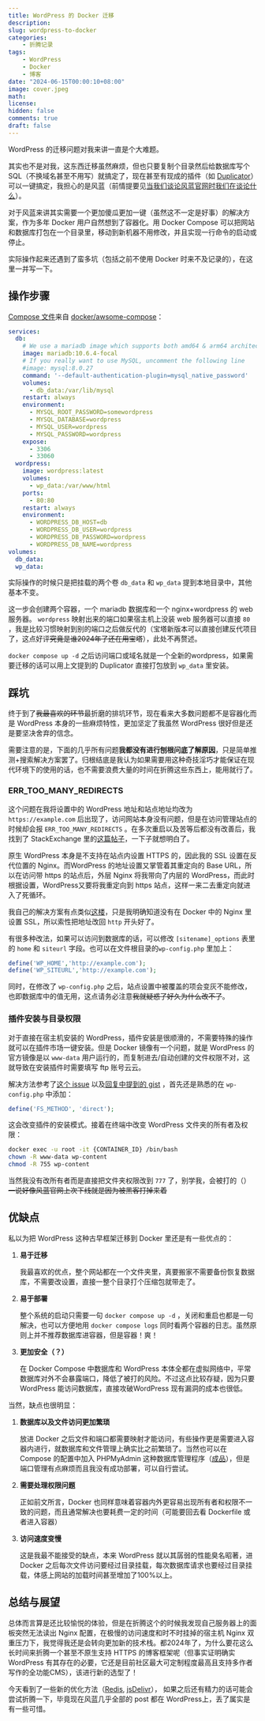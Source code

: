 ```yaml
---
title: WordPress 的 Docker 迁移
description: 
slug: wordpress-to-docker
categories:
    - 折腾记录
tags:
    - WordPress
    - Docker
    - 博客
date: "2024-06-15T00:00:10+08:00"
image: cover.jpeg
math: 
license: 
hidden: false
comments: true
draft: false
---
```


WordPress 的迁移问题对我来讲一直是个大难题。

其实也不是对我，这东西迁移虽然麻烦，但也只要复制个目录然后给数据库写个 SQL（不换域名甚至不用写）就搞定了，现在甚至有现成的插件（如 [Duplicator](https://wordpress.org/plugins/duplicator/)）可以一键搞定，我担心的是风蓝（前情提要见[当我们谈论风蓝官网时我们在谈论什么](https://diary.aoikaze.moe/article/001)）。

对于风蓝来讲其实需要一个更加傻瓜更加一键（虽然这不一定是好事）的解决方案，作为多年 Docker 用户自然想到了容器化。用 Docker Compose 可以把网站和数据库打包在一个目录里，移动到新机器不用修改，并且实现一行命令的启动或停止。

实际操作起来还遇到了蛮多坑（包括之前不使用 Docker 时来不及记录的），在这里一并写一下。

## 操作步骤

[Compose 文件](https://github.com/docker/awesome-compose/blob/master/official-documentation-samples/wordpress/README.md)来自 [docker/awsome-compose](https://github.com/docker/awesome-compose)：

```yaml
services:
  db:
    # We use a mariadb image which supports both amd64 & arm64 architecture
    image: mariadb:10.6.4-focal
    # If you really want to use MySQL, uncomment the following line
    #image: mysql:8.0.27
    command: '--default-authentication-plugin=mysql_native_password'
    volumes:
      - db_data:/var/lib/mysql
    restart: always
    environment:
      - MYSQL_ROOT_PASSWORD=somewordpress
      - MYSQL_DATABASE=wordpress
      - MYSQL_USER=wordpress
      - MYSQL_PASSWORD=wordpress
    expose:
      - 3306
      - 33060
  wordpress:
    image: wordpress:latest
    volumes:
      - wp_data:/var/www/html
    ports:
      - 80:80
    restart: always
    environment:
      - WORDPRESS_DB_HOST=db
      - WORDPRESS_DB_USER=wordpress
      - WORDPRESS_DB_PASSWORD=wordpress
      - WORDPRESS_DB_NAME=wordpress
volumes:
  db_data:
  wp_data:
```

实际操作的时候只是把挂载的两个卷 `db_data` 和 `wp_data` 提到本地目录中，其他基本不变。

这一步会创建两个容器，一个 mariadb 数据库和一个 nginx+wordpress 的 web 服务器。 `wordpress` 映射出来的端口如果宿主机上没装 web 服务器可以直接 `80` ，我是比较习惯映射到别的端口之后做反代的（宝塔新版本可以直接创建反代项目了，这点好评~~究竟是谁2024年了还在用宝塔~~），此处不再赘述。

`docker compose up -d` 之后访问端口或域名就是一个全新的wordpress，如果需要迁移的话可以用上文提到的 Duplicator 直接打包放到 `wp_data` 里安装。

## 踩坑

终于到了~~我最喜欢的环节~~最折磨的排坑环节，现在看来大多数问题都不是容器化而是 WordPress 本身的一些麻烦特性，更加坚定了我虽然 WordPress 很好但是还是要坚决舍弃的信念。

需要注意的是，下面的几乎所有问题**我都没有进行刨根问底了解原因**，只是简单推测+搜索解决方案罢了。归根结底是我认为如果需要用这种奇技淫巧才能保证在现代环境下的使用的话，也不需要浪费大量的时间在折腾这些东西上，能用就行了。

### ERR_TOO_MANY_REDIRECTS

这个问题在我将设置中的 WordPress 地址和站点地址均改为 `https://example.com` 后出现了，访问网站本身没有问题，但是在访问管理站点的时候却会报 `ERR_TOO_MANY_REDIRECTS` 。在多次重启以及苦等后都没有改善后，我找到了 StackExchange 里的[这篇帖子](https://wordpress.stackexchange.com/questions/302965/too-many-redirects-only-when-trying-to-access-wp-admin-page)，一下子就想明白了。

原生 WordPress 本身是不支持在站点内设置 HTTPS 的，因此我的 SSL 设置在反代位置的 Nginx。而WordPress 的地址设置又掌管着其重定向的 Base URL，所以在访问带 https 的站点后，外层 Nginx 将我带向了内层的 WordPress，而此时根据设置，WordPress又要将我重定向到 https 站点，这样一来二去重定向就进入了死循环。

我自己的解决方案有点类似[这楼](https://wordpress.stackexchange.com/a/318028)，只是我明确知道没有在 Docker 中的 Nginx 里设置 SSL，所以索性把地址改回 `http` 开头好了。

有很多种改法，如果可以访问到数据库的话，可以修改 `[sitename]_options` 表里的 `home` 和 `siteurl` 字段。也可以在文件根目录的`wp-config.php` 里加上：

```php
define('WP_HOME','http://example.com');
define('WP_SITEURL','http://example.com');
```

同时，在修改了 `wp-config.php` 之后，站点设置中被覆盖的项会变灰不能修改，也即数据库中的值无用，这点请务必注意~~我就疑惑了好久为什么改不了~~。

### 插件安装与目录权限

对于直接在宿主机安装的 WordPress，插件安装是很顺滑的，不需要特殊的操作就可以在插件市场一键安装。但是 Docker 镜像有一个问题，就是 WordPress 的官方镜像是以 `www-data` 用户运行的，而复制进去/自动创建的文件权限不对，这就导致在安装插件时需要填写 ftp 账号云云。

解决方法参考了[这个 issue](https://github.com/docker-library/wordpress/issues/298) 以及[回复中提到的 gist](https://gist.github.com/dianjuar/1b2c43d38d76e68cf21971fc86eaac8e) ，首先还是熟悉的在 `wp-config.php` 中添加：

```php
define('FS_METHOD', 'direct');
```

这会改变插件的安装模式。接着在终端中改变 WordPress 文件夹的所有者及权限：

```bash
docker exec -u root -it {CONTAINER_ID} /bin/bash
chown -R www-data wp-content
chmod -R 755 wp-content
```

当然我没有改所有者而是直接把文件夹权限改到 `777` 了，别学我，会被打的（）~~一说好像风蓝官网上次下线就是因为被黑客打掉来着~~

## 优缺点

私以为把 WordPress 这种古早框架迁移到 Docker 里还是有一些优点的：

1. **易于迁移**
    
    我最喜欢的优点，整个网站都在一个文件夹里，真要搬家不需要备份恢复数据库，不需要改设置，直接一整个目录打个压缩包就带走了。
    
2. **易于部署**
    
    整个系统的启动只需要一句 `docker compose up -d` ，关闭和重启也都是一句解决，也可以方便地用 `docker compose logs` 同时看两个容器的日志。虽然原则上并不推荐数据库进容器，但是容器！爽！
    
3. **更加安全（？）**
    
    在 Docker Compose 中数据库和 WordPress 本体全都在虚拟网络中，平常数据库对外不会暴露端口，降低了被打的风险。不过这点比较存疑，因为只要 WordPress 能访问数据库，直接攻破WordPress 现有漏洞的成本也很低。
    

当然，缺点也很明显：

1. **数据库以及文件访问更加繁琐**
    
    放进 Docker 之后文件和端口都需要映射才能访问，有些操作更是需要进入容器内进行，就数据库和文件管理上确实比之前繁琐了。当然也可以在 Compose 的配置中加入 PHPMyAdmin 这种数据库管理程序（[成品](https://github.com/nezhar/wordpress-docker-compose)），但是端口管理有点麻烦而且我没有成功部署，可以自行尝试。
    
2. **需要处理权限问题**
    
    正如前文所言，Docker 也同样意味着容器内外更容易出现所有者和权限不一致的问题，而且通常解决也要耗费一定的时间（可能要回去看 Dockerfile 或者进入容器）
    
3. **访问速度变慢**
    
    这是我最不能接受的缺点，本来 WordPress 就以其孱弱的性能臭名昭著，进 Docker 之后每次文件访问要经过目录挂载，每次数据库请求也要经过目录挂载，体感上网站的加载时间甚至增加了100%以上。
    

## 总结与展望

总体而言算是还比较愉悦的体验，但是在折腾这个的时候我发现自己服务器上的面板突然无法读出 Nginx 配置，在极慢的访问速度和时不时挂掉的宿主机 Nginx 双重压力下，我觉得我还是会转向更加新的技术栈。都2024年了，为什么要花这么长时间来折腾一个甚至不原生支持 HTTPS 的博客框架呢（但事实证明确实 WordPress 有其存在的必要，它还是目前社区最大可定制程度最高且支持多作者写作的全功能CMS），该进行新的选型了！

今天看到了一些新的优化方法（[Redis](https://sleele.com/2020/03/29/wordpress%E6%90%AD%E9%85%8Dredis%E5%8A%A0%E9%80%9F%E7%BD%91%E7%AB%99%E8%AE%BF%E9%97%AE%E9%80%9F%E5%BA%A6/), [jsDelivr](https://sleele.com/2020/05/09/wordpressjsdelivr-%E4%BC%AA%E5%85%A8%E7%AB%99cdn/)）， 如果之后还有精力的话可能会尝试折腾一下，毕竟现在风蓝几乎全部的 post 都在 WordPress上，丢了属实是有一些可惜。